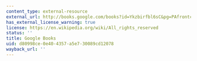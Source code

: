 ```yaml
---
content_type: external-resource
external_url: http://books.google.com/books?id=Ykzbirfbl6sC&pg=PAfrontcover
has_external_license_warning: true
license: https://en.wikipedia.org/wiki/All_rights_reserved
status: ''
title: Google Books
uid: d80998ce-0e40-4357-a5e7-30089cd12078
wayback_url: ''
---
```

